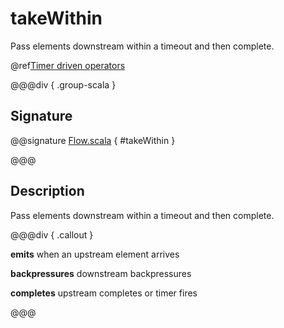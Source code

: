 # takeWithin

Pass elements downstream within a timeout and then complete.

@ref[Timer driven operators](../index.md#timer-driven-operators)

@@@div { .group-scala }

## Signature

@@signature [Flow.scala](/akka-stream/src/main/scala/akka/stream/scaladsl/Flow.scala) { #takeWithin }

@@@

## Description

Pass elements downstream within a timeout and then complete.


@@@div { .callout }

**emits** when an upstream element arrives

**backpressures** downstream backpressures

**completes** upstream completes or timer fires

@@@

